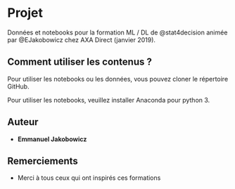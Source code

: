 # Projet

Données et notebooks pour la formation ML / DL de @stat4decision animée par @EJakobowicz chez AXA Direct (janvier 2019).

## Comment utiliser les contenus ?

Pour utiliser les notebooks ou les données, vous pouvez cloner le répertoire GitHub.

Pour utiliser les notebooks, veuillez installer Anaconda pour python 3.

## Auteur

* **Emmanuel Jakobowicz**

## Remerciements

* Merci à tous ceux qui ont inspirés ces formations
